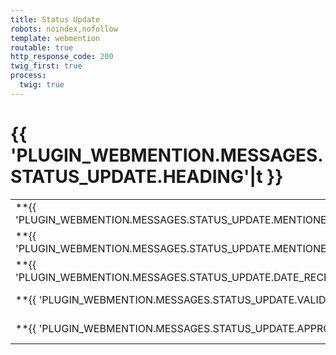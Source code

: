 ```yaml
---
title: Status Update
robots: noindex,nofollow
template: webmention
routable: true
http_response_code: 200
twig_first: true
process:
  twig: true
---
```


# {{ 'PLUGIN_WEBMENTION.MESSAGES.STATUS_UPDATE.HEADING'|t }}

|  |  |
| ----- | ----- |
| **{{ 'PLUGIN_WEBMENTION.MESSAGES.STATUS_UPDATE.MENTIONER'|t }}** | {{ config.plugins.webmention._msg.mentioner}} |
| **{{ 'PLUGIN_WEBMENTION.MESSAGES.STATUS_UPDATE.MENTIONEE'|t }}** | {{ config.plugins.webmention._msg.mentionee}} |
| **{{ 'PLUGIN_WEBMENTION.MESSAGES.STATUS_UPDATE.DATE_RECEIVED'|t }}** | {{ config.plugins.webmention._msg.date_received|date("c")}} |
| **{{ 'PLUGIN_WEBMENTION.MESSAGES.STATUS_UPDATE.VALID'|t }}** | {{ config.plugins.webmention._msg.valid}} |
| **{{ 'PLUGIN_WEBMENTION.MESSAGES.STATUS_UPDATE.APPROVED'|t }}** | {{ config.plugins.webmention._msg.approved}} |

